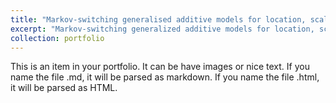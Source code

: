 ```yaml
---
title: "Markov-switching generalised additive models for location, scale, and shape"
excerpt: "Markov-switching generalized additive models for location, scale, and shape constitute a novel class of flexible latent-state time series regression models. In contrast to conventional Markov-switching regression models, they can be used to model different state-dependent parameters of the response distribution - not only the mean, but also variance, skewness, and kurtosis parameters - as potentially smooth functions of a given set of explanatory variables. <br/><img src='/images/Project3.png' width='384'>"
collection: portfolio
---
```


This is an item in your portfolio. It can be have images or nice text. If you name the file .md, it will be parsed as markdown. If you name the file .html, it will be parsed as HTML. 
